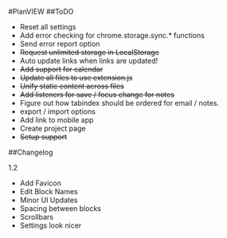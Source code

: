 #PlanVIEW
##ToDO
- Reset all settings
- Add error checking for chrome.storage.sync.* functions
- Send error report option
- ~~Request unlimited storage in LocalStorage~~
- Auto update links when links are updated!
- ~~Add support for calendar~~
- ~~Update all files to use extension.js~~
- ~~Unify static content across files~~
- ~~Add listeners for save / focus change for notes~~
- Figure out how tabindex should be ordered for email / notes.
- export / import options
- Add link to mobile app
- Create project page
- ~~Setup support~~

##Changelog

1.2
- Add Favicon
- Edit Block Names
- Minor UI Updates
-  Spacing between blocks
-  Scrollbars
-  Settings look nicer
